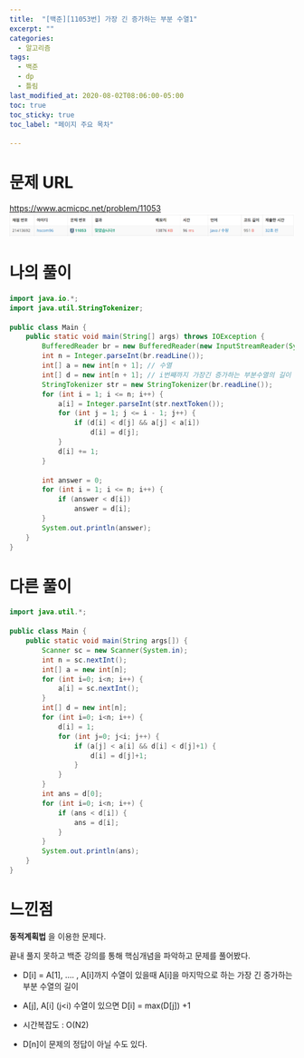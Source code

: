 ```yaml
---
title:  "[백준][11053번] 가장 긴 증가하는 부분 수열1"
excerpt: ""
categories:
  - 알고리즘
tags:
  - 백준
  - dp
  - 틀림
last_modified_at: 2020-08-02T08:06:00-05:00
toc: true
toc_sticky: true
toc_label: "페이지 주요 목차"

---
```

# 문제 URL
https://www.acmicpc.net/problem/11053
![boj11053](/images/2020/08/boj11053.png)

# 나의 풀이
```java
import java.io.*;
import java.util.StringTokenizer;

public class Main {
    public static void main(String[] args) throws IOException {
        BufferedReader br = new BufferedReader(new InputStreamReader(System.in));
        int n = Integer.parseInt(br.readLine());
        int[] a = new int[n + 1]; // 수열
        int[] d = new int[n + 1]; // i번째까지 가장긴 증가하는 부분수열의 길이
        StringTokenizer str = new StringTokenizer(br.readLine());
        for (int i = 1; i <= n; i++) {
            a[i] = Integer.parseInt(str.nextToken());
            for (int j = 1; j <= i - 1; j++) {
                if (d[i] < d[j] && a[j] < a[i])
                    d[i] = d[j];
            }
            d[i] += 1;
        }

        int answer = 0;
        for (int i = 1; i <= n; i++) {
            if (answer < d[i])
                answer = d[i];
        }
        System.out.println(answer);
    }
}
```

# 다른 풀이
```java
import java.util.*;

public class Main {
    public static void main(String args[]) {
        Scanner sc = new Scanner(System.in);
        int n = sc.nextInt();
        int[] a = new int[n];
        for (int i=0; i<n; i++) {
            a[i] = sc.nextInt();
        }
        int[] d = new int[n];
        for (int i=0; i<n; i++) {
            d[i] = 1;
            for (int j=0; j<i; j++) {
                if (a[j] < a[i] && d[i] < d[j]+1) {
                    d[i] = d[j]+1;
                }
            }
        }
        int ans = d[0];
        for (int i=0; i<n; i++) {
            if (ans < d[i]) {
                ans = d[i];
            }
        }
        System.out.println(ans);
    }
}
```

# 느낀점
__동적계획법__ 을 이용한 문제다.

끝내 풀지 못하고 백준 강의를 통해 핵심개념을 파악하고 문제를 풀어봤다.

- D[i] = A[1], .... , A[i]까지 수열이 있을때
A[i]을 마지막으로 하는 가장 긴 증가하는 부분 수열의 길이


- A[j], A[i] (j<i) 수열이 있으면
D[i] = max(D[j]) +1

- 시간복잡도 : O(N2)

- D[n]이 문제의 정답이 아닐 수도 있다.
